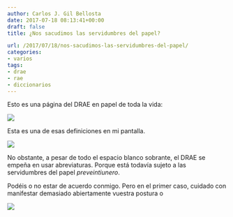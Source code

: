 ```yaml
---
author: Carlos J. Gil Bellosta
date: 2017-07-18 08:13:41+00:00
draft: false
title: ¿Nos sacudimos las servidumbres del papel?

url: /2017/07/18/nos-sacudimos-las-servidumbres-del-papel/
categories:
- varios
tags:
- drae
- rae
- diccionarios
---
```


Esto es una página del DRAE en papel de toda la vida:

![](/wp-uploads/2017/07/drae_papel.jpg)

Esta es una de esas definiciones en mi pantalla.

![](/wp-uploads/2017/07/drae_web.jpg)

No obstante, a pesar de todo el espacio blanco sobrante, el DRAE se empeña en usar abreviaturas. Porque está todavía sujeto a las servidumbres del papel _preveintiunero_.

Podéis o no estar de acuerdo conmigo. Pero en el primer caso, cuidado con manifestar demasiado abiertamente vuestra postura o

![](/wp-uploads/2017/07/hilo_twitter.png)